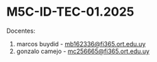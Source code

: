 # M5C-ID-TEC-01.2025

Docentes:
 
 1. marcos buydid - mb162336@fi365.ort.edu.uy
 2. gonzalo camejo - mc256665@fi365.ort.edu.uy